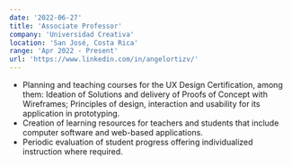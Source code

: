 ```yaml
---
date: '2022-06-27'
title: 'Associate Professor'
company: 'Universidad Creativa'
location: 'San José, Costa Rica'
range: 'Apr 2022 - Present'
url: 'https://www.linkedin.com/in/angelortizv/'
---
```


- Planning and teaching courses for the UX Design Certification, among them: Ideation of Solutions and delivery of Proofs of Concept with Wireframes; Principles of design, interaction and usability for its application in prototyping.
- Creation of learning resources for teachers and students that include computer software and web-based applications.
- Periodic evaluation of student progress offering individualized instruction where required.
